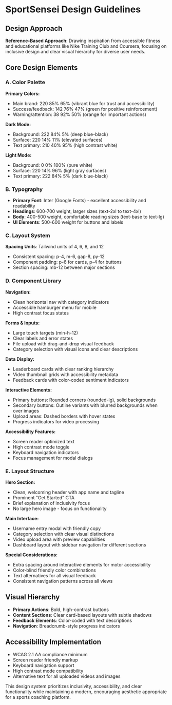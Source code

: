 # SportSensei Design Guidelines

## Design Approach
**Reference-Based Approach**: Drawing inspiration from accessible fitness and educational platforms like Nike Training Club and Coursera, focusing on inclusive design and clear visual hierarchy for diverse user needs.

## Core Design Elements

### A. Color Palette
**Primary Colors:**
- Main brand: 220 85% 65% (vibrant blue for trust and accessibility)
- Success/feedback: 142 76% 47% (green for positive reinforcement)
- Warning/attention: 38 92% 50% (orange for important actions)

**Dark Mode:**
- Background: 222 84% 5% (deep blue-black)
- Surface: 220 14% 11% (elevated surfaces)
- Text primary: 210 40% 95% (high contrast white)

**Light Mode:**
- Background: 0 0% 100% (pure white)
- Surface: 220 14% 96% (light gray surfaces)
- Text primary: 222 84% 5% (dark blue-black)

### B. Typography
- **Primary Font**: Inter (Google Fonts) - excellent accessibility and readability
- **Headings**: 600-700 weight, larger sizes (text-2xl to text-4xl)
- **Body**: 400-500 weight, comfortable reading sizes (text-base to text-lg)
- **UI Elements**: 500-600 weight for buttons and labels

### C. Layout System
**Spacing Units**: Tailwind units of 4, 6, 8, and 12
- Consistent spacing: p-4, m-6, gap-8, py-12
- Component padding: p-6 for cards, p-4 for buttons
- Section spacing: mb-12 between major sections

### D. Component Library

**Navigation:**
- Clean horizontal nav with category indicators
- Accessible hamburger menu for mobile
- High contrast focus states

**Forms & Inputs:**
- Large touch targets (min-h-12)
- Clear labels and error states
- File upload with drag-and-drop visual feedback
- Category selection with visual icons and clear descriptions

**Data Display:**
- Leaderboard cards with clear ranking hierarchy
- Video thumbnail grids with accessibility metadata
- Feedback cards with color-coded sentiment indicators

**Interactive Elements:**
- Primary buttons: Rounded corners (rounded-lg), solid backgrounds
- Secondary buttons: Outline variants with blurred backgrounds when over images
- Upload areas: Dashed borders with hover states
- Progress indicators for video processing

**Accessibility Features:**
- Screen reader optimized text
- High contrast mode toggle
- Keyboard navigation indicators
- Focus management for modal dialogs

### E. Layout Structure

**Hero Section:**
- Clean, welcoming header with app name and tagline
- Prominent "Get Started" CTA
- Brief explanation of inclusivity focus
- No large hero image - focus on functionality

**Main Interface:**
- Username entry modal with friendly copy
- Category selection with clear visual distinctions
- Video upload area with preview capabilities
- Dashboard layout with sidebar navigation for different sections

**Special Considerations:**
- Extra spacing around interactive elements for motor accessibility
- Color-blind friendly color combinations
- Text alternatives for all visual feedback
- Consistent navigation patterns across all views

## Visual Hierarchy
- **Primary Actions**: Bold, high-contrast buttons
- **Content Sections**: Clear card-based layouts with subtle shadows
- **Feedback Elements**: Color-coded with text descriptions
- **Navigation**: Breadcrumb-style progress indicators

## Accessibility Implementation
- WCAG 2.1 AA compliance minimum
- Screen reader friendly markup
- Keyboard navigation support
- High contrast mode compatibility
- Alternative text for all uploaded videos and images

This design system prioritizes inclusivity, accessibility, and clear functionality while maintaining a modern, encouraging aesthetic appropriate for a sports coaching platform.